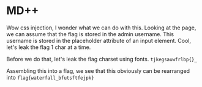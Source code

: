 # MD++
Wow css injection, I wonder what we can do with this. Looking at the page, we can assume that the flag is stored in the admin username. This username is stored in the placeholder attribute of an input element. Cool, let's leak the flag 1 char at a time.

Before we do that, let's leak the flag charset using fonts. `tjkegsauwfrlbp{}_`

Assembling this into a flag, we see that this obviously can be rearranged into `flag{waterfall_bfutsftfejpk}`

